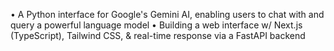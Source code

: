•	A Python interface for Google's Gemini AI, enabling users to chat with and query a powerful language model
•	Building a web interface w/ Next.js (TypeScript), Tailwind CSS, & real-time response via a FastAPI backend
